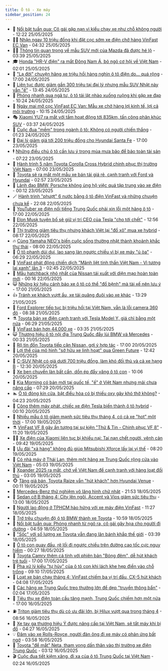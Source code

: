 ```yaml
---
title: Ô tô - Xe máy
sidebar_position: 24
---
```


<!-- dantri-o-to-xe-may:START -->
- 🤡 [Nổi bật tuần qua: Cô gái gặp nạn vì kiểu chạy xe như chỗ không người](https://dantri.com.vn/o-to-xe-may/noi-bat-tuan-qua-co-gai-gap-nan-vi-kieu-chay-xe-nhu-cho-khong-nguoi-20250525191450797.htm) - 12:22 25/05/2025
- 🧑‍💻 [Nhận ngay 10 triệu đồng khi đặt cọc sớm xe điện chở hàng VinFast EC Van](https://dantri.com.vn/o-to-xe-may/nhan-ngay-10-trieu-dong-khi-dat-coc-som-xe-dien-cho-hang-vinfast-ec-van-20250525113120163.htm) - 04:32 25/05/2025
- 🧑‍💻 [Thông tin quan trọng về mẫu SUV mới của Mazda đã được hé lộ](https://dantri.com.vn/o-to-xe-may/thong-tin-quan-trong-ve-mau-suv-moi-cua-mazda-da-duoc-he-lo-20250525102328744.htm) - 03:39 25/05/2025
- 🎓 [Honda &quot;HR-V điện&quot; ra mắt Đông Nam Á, bỏ ngỏ cơ hội về Việt Nam](https://dantri.com.vn/o-to-xe-may/honda-hr-v-dien-ra-mat-dong-nam-a-bo-ngo-co-hoi-ve-viet-nam-20250525085942126.htm) - 02:01 25/05/2025
- 🌊 [&quot;Lạ đời&quot; chuyện hãng xe triệu hồi hàng nghìn ô tô điện do… quá rộng](https://dantri.com.vn/o-to-xe-may/la-doi-chuyen-hang-xe-trieu-hoi-hang-nghin-o-to-dien-do-qua-rong-20250524222721779.htm) - 17:00 24/05/2025
- 🥷 [Liên tục được giảm gần 300 triệu tại đại lý nhưng mẫu SUV Nhật này vẫn &quot;ế&quot;](https://dantri.com.vn/o-to-xe-may/lien-tuc-duoc-giam-gan-300-trieu-tai-dai-ly-nhung-mau-suv-nhat-nay-van-e-20250524112206233.htm) - 13:45 24/05/2025
- 🤩 [Phóng nhanh qua ngã tư, ô tô tải lật nhào xuống ruộng khi gặp xe đạp](https://dantri.com.vn/o-to-xe-may/phong-nhanh-qua-nga-tu-o-to-tai-lat-nhao-xuong-ruong-khi-gap-xe-dap-20250524132400831.htm) - 10:24 24/05/2025
- 🫶 [Ngày mai mở cọc VinFast EC Van: Mẫu xe chở hàng lợi kinh tế, lợi cả môi trường](https://dantri.com.vn/o-to-xe-may/ngay-mai-mo-coc-vinfast-ec-van-mau-xe-cho-hang-loi-kinh-te-loi-ca-moi-truong-20250524171451530.htm) - 10:15 24/05/2025
- 🎭 [Xiaomi YU7 ra mắt với tầm hoạt động tới 835km, tấn công phân khúc SUV](https://dantri.com.vn/o-to-xe-may/xiaomi-yu7-ra-mat-voi-tam-hoat-dong-toi-835km-tan-cong-phan-khuc-suv-20250524103717317.htm) - 03:37 24/05/2025
- 🌁 [Cuộc đua &quot;mềm&quot; trong ngành ô tô: Không có người chiến thắng](https://dantri.com.vn/o-to-xe-may/cuoc-dua-mem-trong-nganh-o-to-khong-co-nguoi-chien-thang-20250518222924344.htm) - 01:23 24/05/2025
- 🦩 [Đại lý giảm giá tới 200 triệu đồng cho Hyundai Santa Fe](https://dantri.com.vn/o-to-xe-may/dai-ly-giam-gia-toi-200-trieu-dong-cho-hyundai-santa-fe-20250523113728098.htm) - 17:00 23/05/2025
- 🕴 [Những điều chủ ô tô cần lưu ý trong mùa mưa bão để bảo toàn tài sản](https://dantri.com.vn/o-to-xe-may/nhung-dieu-chu-o-to-can-luu-y-trong-mua-mua-bao-de-bao-toan-tai-san-20250523114026815.htm) - 07:22 23/05/2025
- 🎡 [Hành trình 5 năm Toyota Corolla Cross Hybrid chinh phục thị trường Việt Nam](https://dantri.com.vn/o-to-xe-may/hanh-trinh-5-nam-toyota-corolla-cross-hybrid-chinh-phuc-thi-truong-viet-nam-20250523120436092.htm) - 07:00 23/05/2025
- 📝 [Toyota sẽ ra mắt một mẫu xe bán tải giá rẻ, cạnh tranh với Ford và Hyundai](https://dantri.com.vn/o-to-xe-may/toyota-se-ra-mat-mot-mau-xe-ban-tai-gia-re-canh-tranh-voi-ford-va-hyundai-20250523090601441.htm) - 02:57 23/05/2025
- 🧐 [Lãnh đạo BMW, Porsche không ủng hộ việc quá tập trung vào xe điện](https://dantri.com.vn/o-to-xe-may/lanh-dao-bmw-porsche-khong-ung-ho-viec-qua-tap-trung-vao-xe-dien-20250523002706565.htm) - 00:12 23/05/2025
- 🪄 [Hành trình &quot;phượt&quot; 6 nước bằng ô tô điện VinFast và những chuyện chưa kể](https://dantri.com.vn/o-to-xe-may/hanh-trinh-phuot-6-nuoc-bang-o-to-dien-vinfast-va-nhung-chuyen-chua-ke-20250522142403678.htm) - 22:08 22/05/2025
- 🧰 [YouTuber xe điện nổi tiếng Trung Quốc phải xin lỗi một hãng ô tô](https://dantri.com.vn/o-to-xe-may/youtuber-xe-dien-noi-tieng-trung-quoc-phai-xin-loi-mot-hang-o-to-20250522164437715.htm) - 17:00 22/05/2025
- 🚀 [Elon Musk tuyên bố sẽ giữ vị trí CEO của Tesla &quot;cho tới chết&quot;](https://dantri.com.vn/o-to-xe-may/elon-musk-tuyen-bo-se-giu-vi-tri-ceo-cua-tesla-cho-toi-chet-20250522151739443.htm) - 12:56 22/05/2025
- 💪 [Thị trường giảm tiêu thụ nhưng khách Việt lại &quot;đổ xô&quot; mua xe hybrid](https://dantri.com.vn/o-to-xe-may/thi-truong-giam-tieu-thu-nhung-khach-viet-lai-do-xo-mua-xe-hybrid-20250522122026942.htm) - 08:17 22/05/2025
- 🔥 [Cùng Yamaha NEO&#39;s biến cuộc sống thường nhật thành khoảnh khắc thư thái](https://dantri.com.vn/o-to-xe-may/cung-yamaha-neos-bien-cuoc-song-thuong-nhat-thanh-khoanh-khac-thu-thai-20250522102512327.htm) - 08:00 22/05/2025
- 🐲 [Ô tô phanh dúi dụi, lao sang làn ngược chiều vì bị xe máy &quot;ú òa&quot;](https://dantri.com.vn/o-to-xe-may/o-to-phanh-dui-dui-lao-sang-lan-nguoc-chieu-vi-bi-xe-may-u-oa-20250522121934140.htm) - 06:29 22/05/2025
- 🌋 [VinFast phát động chiến dịch &quot;Mãnh liệt tinh thần Việt Nam - Vì tương lai xanh&quot; lần 3](https://dantri.com.vn/o-to-xe-may/vinfast-phat-dong-chien-dich-manh-liet-tinh-than-viet-nam-vi-tuong-lai-xanh-lan-3-20250521211115505.htm) - 02:45 22/05/2025
- 🤩 [Mẫu hatchback nhỏ nhất của Nissan tái xuất với diện mạo hoàn toàn mới](https://dantri.com.vn/o-to-xe-may/mau-hatchback-nho-nhat-cua-nissan-tai-xuat-voi-dien-mao-hoan-toan-moi-20250521231157085.htm) - 00:16 22/05/2025
- 😺 [Những ký hiệu cảnh báo xe ô tô có thể &quot;đổ bệnh&quot; mà tài xế nên lưu ý](https://dantri.com.vn/o-to-xe-may/nhung-ky-hieu-canh-bao-xe-o-to-co-the-do-benh-ma-tai-xe-nen-luu-y-20250521231045718.htm) - 17:00 21/05/2025
- 👍 [Tránh xe khách vượt ẩu, xe tải quăng đuôi vào xe khác](https://dantri.com.vn/o-to-xe-may/tranh-xe-khach-vuot-au-xe-tai-quang-duoi-vao-xe-khac-20250521190334204.htm) - 13:29 21/05/2025
- 🎃 [Ford Explorer tiếp tục bị triệu hồi tại Việt Nam, vẫn là lỗi camera 360 độ](https://dantri.com.vn/o-to-xe-may/ford-explorer-tiep-tuc-bi-trieu-hoi-tai-viet-nam-van-la-loi-camera-360-do-20250521112204213.htm) - 08:38 21/05/2025
- ⚗️ [Toyota bán xe điện cạnh tranh với Tesla Model Y, giá chỉ bằng một nửa](https://dantri.com.vn/o-to-xe-may/toyota-ban-xe-dien-canh-tranh-voi-tesla-model-y-gia-chi-bang-mot-nua-20250521115140607.htm) - 06:29 21/05/2025
- 🦄 [VinFast bán hơn 44.000 xe](https://dantri.com.vn/o-to-xe-may/vinfast-ban-hon-44000-xe-20250521102223413.htm) - 03:35 21/05/2025
- 😺 [Thương hiệu ô tô nội địa Trung Quốc đẩy lùi BMW và Mercedes](https://dantri.com.vn/o-to-xe-may/thuong-hieu-o-to-noi-dia-trung-quoc-day-lui-bmw-va-mercedes-20250521004341274.htm) - 00:33 21/05/2025
- 💼 [Rộ tin đồn Toyota tiếp cận Nissan, gợi ý hợp tác](https://dantri.com.vn/o-to-xe-may/ro-tin-don-toyota-tiep-can-nissan-goi-y-hop-tac-20250520171453593.htm) - 17:00 20/05/2025
- 💃 [Lợi thế của mô hình &quot;sở hữu xe linh hoạt&quot; qua Green Future](https://dantri.com.vn/o-to-xe-may/loi-the-cua-mo-hinh-so-huu-xe-linh-hoat-qua-green-future-20250520193111031.htm) - 12:42 20/05/2025
- 🚀 [C-SUV Nhật có giá dưới 700 triệu đồng, làm khó đối thủ và cả xe hạng B](https://dantri.com.vn/o-to-xe-may/c-suv-nhat-co-gia-duoi-700-trieu-dong-lam-kho-doi-thu-va-ca-xe-hang-b-20250520121638762.htm) - 12:30 20/05/2025
- 🤩 [Xe ben chuyển làn bất cẩn, dồn ép đẩy văng ô tô con](https://dantri.com.vn/o-to-xe-may/xe-ben-chuyen-lan-bat-can-don-ep-day-vang-o-to-con-20250520145458455.htm) - 10:06 20/05/2025
- 💪 [Kia Morning có bản mới tại quốc tế, &quot;ế&quot; ở Việt Nam nhưng mãi chưa nâng cấp](https://dantri.com.vn/o-to-xe-may/kia-morning-co-ban-moi-tai-quoc-te-e-o-viet-nam-nhung-mai-chua-nang-cap-20250520113647808.htm) - 07:29 20/05/2025
- 🏊 [Ô tô đóng kín cửa, bật điều hòa có bị thiếu oxy gây khó thở không?](https://dantri.com.vn/o-to-xe-may/o-to-dong-kin-cua-bat-dieu-hoa-co-bi-thieu-oxy-gay-kho-tho-khong-20250520111616894.htm) - 04:23 20/05/2025
- 💄 [Cõng thêm máy phát, chiếc xe điện Tesla biến thành ô tô hybrid](https://dantri.com.vn/o-to-xe-may/cong-them-may-phat-chiec-xe-dien-tesla-bien-thanh-o-to-hybrid-20250519231910328.htm) - 00:10 20/05/2025
- 👺 [Nhiều mẫu ô tô giảm mạnh sức tiêu thụ tháng 4, có cả xe &quot;hot&quot; một thời](https://dantri.com.vn/o-to-xe-may/nhieu-mau-o-to-giam-manh-suc-tieu-thu-thang-4-co-ca-xe-hot-mot-thoi-20250519141243564.htm) - 17:00 19/05/2025
- ⚗️ [VinFast VF 8 gây ấn tượng tại sự kiện &quot;Thử &amp; Tin - Chinh phục VF 8&quot;](https://dantri.com.vn/o-to-xe-may/vinfast-vf-8-gay-an-tuong-tai-su-kien-thu-tin-chinh-phuc-vf-8-20250519180510655.htm) - 11:20 19/05/2025
- 🧑‍🏫 [Xe điện của Xiaomi liên tục bị khiếu nại: Tai nạn chết người, vênh cản](https://dantri.com.vn/o-to-xe-may/xe-dien-cua-xiaomi-lien-tuc-bi-khieu-nai-tai-nan-chet-nguoi-venh-can-20250519160659362.htm) - 09:42 19/05/2025
- 🦒 [Ưu đãi &quot;xả hàng&quot; không đủ giúp Mitsubishi Xforce lấy lại vị thế](https://dantri.com.vn/o-to-xe-may/uu-dai-xa-hang-khong-du-giup-mitsubishi-xforce-lay-lai-vi-the-20250518170043007.htm) - 08:20 19/05/2025
- 🐘 [Có nhà máy ở Thái Lan, thêm một hãng xe Trung Quốc rộng cửa vào Việt Nam](https://dantri.com.vn/o-to-xe-may/co-nha-may-o-thai-lan-them-mot-hang-xe-trung-quoc-rong-cua-vao-viet-nam-20250519102531218.htm) - 05:03 19/05/2025
- 🧠 [Xpander 2025 ra mắt, chờ về Việt Nam để cạnh tranh với hàng loạt đối thủ](https://dantri.com.vn/o-to-xe-may/xpander-2025-ra-mat-cho-ve-viet-nam-de-canh-tranh-voi-hang-loat-doi-thu-20250519100121232.htm) - 03:05 19/05/2025
- 🐵 [Tăng giá bán, Toyota Raize vẫn &quot;hút khách&quot; hơn Hyundai Venue](https://dantri.com.vn/o-to-xe-may/tang-gia-ban-toyota-raize-van-hut-khach-hon-hyundai-venue-20250518161606848.htm) - 00:11 19/05/2025
- 🤭 [Mercedes-Benz thử nghiệm vô lăng hình chữ nhật](https://dantri.com.vn/o-to-xe-may/mercedes-benz-thu-nghiem-vo-lang-hinh-chu-nhat-20250518171803817.htm) - 21:53 18/05/2025
- 🤠 [Sedan cỡ B tháng 4: City lên ngôi, Accent và Vios giảm sức tiêu thụ](https://dantri.com.vn/o-to-xe-may/sedan-co-b-thang-4-city-len-ngoi-accent-va-vios-giam-suc-tieu-thu-20250518153328339.htm) - 13:00 18/05/2025
- 🫶 [Người lao động ở TPHCM hào hứng với xe máy điện VinFast](https://dantri.com.vn/o-to-xe-may/nguoi-lao-dong-o-tphcm-hao-hung-voi-xe-may-dien-vinfast-20250518181848007.htm) - 11:27 18/05/2025
- 🚀 [Trớ trêu chuyện độ ô tô BMW thành xe Toyota](https://dantri.com.vn/o-to-xe-may/tro-treu-chuyen-do-o-to-bmw-thanh-xe-toyota-20250518131558054.htm) - 10:59 18/05/2025
- 🎊 [Nổi bật tuần qua: Phóng nhanh từ ngõ ra, cô gái gây họa cho người đi đường](https://dantri.com.vn/o-to-xe-may/noi-bat-tuan-qua-phong-nhanh-tu-ngo-ra-co-gai-gay-hoa-cho-nguoi-di-duong-20250518084141247.htm) - 04:59 18/05/2025
- 🦄 [&quot;Sốc&quot; với số lượng xe Toyota vẫn đang lăn bánh khắp thế giới](https://dantri.com.vn/o-to-xe-may/soc-voi-so-luong-xe-toyota-van-dang-lan-banh-khap-the-gioi-20250518103542053.htm) - 03:39 18/05/2025
- 🥷 [Ô tô con quay đầu, rẽ lối đi ngược chiều trên đường cao tốc cực nguy hiểm](https://dantri.com.vn/o-to-xe-may/o-to-con-quay-dau-re-loi-di-nguoc-chieu-tren-duong-cao-toc-cuc-nguy-hiem-20250518002709239.htm) - 00:27 18/05/2025
- 🦏 [Toyota Camry thêm cá tính với phiên bản &quot;Bóng đêm&quot;, dễ hút khách trẻ tuổi](https://dantri.com.vn/o-to-xe-may/toyota-camry-them-ca-tinh-voi-phien-ban-bong-dem-de-hut-khach-tre-tuoi-20250517224845625.htm) - 17:00 17/05/2025
- 🤗 [Pha xử lý kiểu &quot;tự hủy&quot; của ô tô con khi lách khe hẹp điền vào chỗ trống](https://dantri.com.vn/o-to-xe-may/pha-xu-ly-kieu-tu-huy-cua-o-to-con-khi-lach-khe-hep-dien-vao-cho-trong-20250517111320896.htm) - 09:10 17/05/2025
- 🐲 [Loạt xe bán chạy tháng 4: VinFast chiếm ba vị trí đầu, CX-5 hút khách](https://dantri.com.vn/o-to-xe-may/loat-xe-ban-chay-thang-4-vinfast-chiem-ba-vi-tri-dau-cx-5-hut-khach-20250517091136422.htm) - 04:08 17/05/2025
- 🤭 [Các hãng xe Trung Quốc treo thưởng lớn để dẹp &quot;truyền thông bẩn&quot;](https://dantri.com.vn/o-to-xe-may/cac-hang-xe-trung-quoc-treo-thuong-lon-de-dep-truyen-thong-ban-20250517004451931.htm) - 02:04 17/05/2025
- 🐻 [Tiêu thụ xe điện toàn cầu tăng mạnh, Trung Quốc chiếm hơn một nửa](https://dantri.com.vn/o-to-xe-may/tieu-thu-xe-dien-toan-cau-tang-manh-trung-quoc-chiem-hon-mot-nua-20250516162057642.htm) - 17:00 16/05/2025
- ⛽️ [Triton giảm tiêu thụ dù có ưu đãi lớn, bị Hilux vượt qua trong tháng 4](https://dantri.com.vn/o-to-xe-may/triton-giam-tieu-thu-du-co-uu-dai-lon-bi-hilux-vuot-qua-trong-thang-4-20250516125056927.htm) - 08:56 16/05/2025
- 🫣 [Xe tay ga thương hiệu Ý được nâng cấp tại Việt Nam, sẽ tắt máy khi bị đổ](https://dantri.com.vn/o-to-xe-may/xe-tay-ga-thuong-hieu-y-duoc-nang-cap-tai-viet-nam-se-tat-may-khi-bi-do-20250516110635800.htm) - 04:27 16/05/2025
- 💡 [Đâm vào xe Rolls-Royce, người đàn ông đi xe máy có phản ứng bất ngờ](https://dantri.com.vn/o-to-xe-may/dam-vao-xe-rolls-royce-nguoi-dan-ong-di-xe-may-co-phan-ung-bat-ngo-20250516101159331.htm) - 03:58 16/05/2025
- 💪 [Toyota &quot;để mắt&quot; Neta, tham vọng dấn thân vào thị trường xe điện Trung Quốc](https://dantri.com.vn/o-to-xe-may/toyota-de-mat-neta-tham-vong-dan-than-vao-thi-truong-xe-dien-trung-quoc-20250516101202514.htm) - 03:12 16/05/2025
- 🎬 [Cuộc đua tiết kiệm xăng, đi xa của ô tô Trung Quốc tại Việt Nam](https://dantri.com.vn/o-to-xe-may/cuoc-dua-tiet-kiem-xang-di-xa-cua-o-to-trung-quoc-tai-viet-nam-20250516001006361.htm) - 02:24 16/05/2025<!-- dantri-o-to-xe-may:END -->
